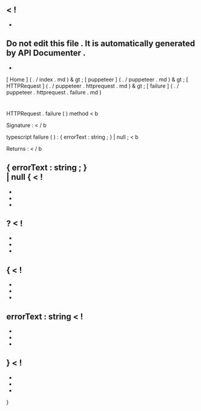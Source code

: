 <
!
-
-
Do
not
edit
this
file
.
It
is
automatically
generated
by
API
Documenter
.
-
-
>
[
Home
]
(
.
/
index
.
md
)
&
gt
;
[
puppeteer
]
(
.
/
puppeteer
.
md
)
&
gt
;
[
HTTPRequest
]
(
.
/
puppeteer
.
httprequest
.
md
)
&
gt
;
[
failure
]
(
.
/
puppeteer
.
httprequest
.
failure
.
md
)
#
#
HTTPRequest
.
failure
(
)
method
<
b
>
Signature
:
<
/
b
>
typescript
failure
(
)
:
{
errorText
:
string
;
}
|
null
;
<
b
>
Returns
:
<
/
b
>
{
errorText
:
string
;
}
\
|
null
{
<
!
-
-
-
-
>
?
<
!
-
-
-
-
>
{
<
!
-
-
-
-
>
errorText
:
string
<
!
-
-
-
-
>
}
<
!
-
-
-
-
>
}
